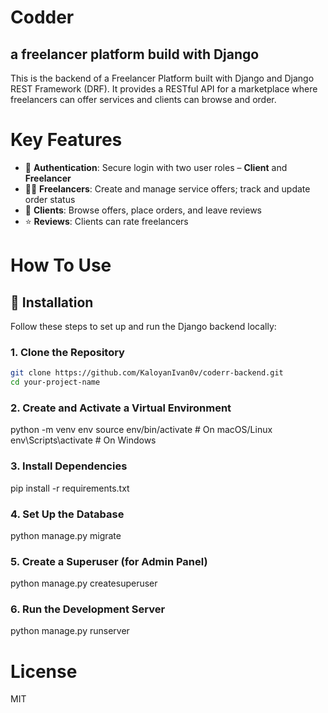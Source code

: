 # Codder

## a freelancer platform build with Django

This is the backend of a Freelancer Platform built with Django and Django REST Framework (DRF). It provides a RESTful API for a marketplace where freelancers can offer services and clients can browse and order.

# Key Features

- 🔐 **Authentication**: Secure login with two user roles – **Client** and **Freelancer**
- 🧑‍💼 **Freelancers**: Create and manage service offers; track and update order status
- 🛒 **Clients**: Browse offers, place orders, and leave reviews
- ⭐ **Reviews**: Clients can rate freelancers

# How To Use

## 🚀 Installation

Follow these steps to set up and run the Django backend locally:

### 1. Clone the Repository

```bash
git clone https://github.com/KaloyanIvan0v/coderr-backend.git
cd your-project-name
```

### 2. Create and Activate a Virtual Environment

python -m venv env
source env/bin/activate # On macOS/Linux
env\Scripts\activate # On Windows

### 3. Install Dependencies

pip install -r requirements.txt

### 4. Set Up the Database

python manage.py migrate

### 5. Create a Superuser (for Admin Panel)

python manage.py createsuperuser

### 6. Run the Development Server

python manage.py runserver

# License

MIT
